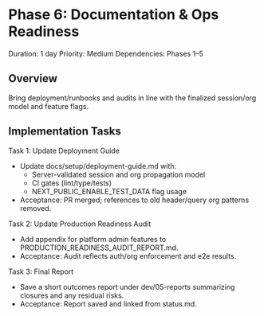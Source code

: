 # Phase 6: Documentation & Ops Readiness

Duration: 1 day
Priority: Medium
Dependencies: Phases 1–5

## Overview
Bring deployment/runbooks and audits in line with the finalized session/org model and feature flags.

## Implementation Tasks

Task 1: Update Deployment Guide
- Update docs/setup/deployment-guide.md with:
  - Server-validated session and org propagation model
  - CI gates (lint/type/tests)
  - NEXT_PUBLIC_ENABLE_TEST_DATA flag usage
- Acceptance: PR merged; references to old header/query org patterns removed.

Task 2: Update Production Readiness Audit
- Add appendix for platform admin features to PRODUCTION_READINESS_AUDIT_REPORT.md.
- Acceptance: Audit reflects auth/org enforcement and e2e results.

Task 3: Final Report
- Save a short outcomes report under dev/05-reports summarizing closures and any residual risks.
- Acceptance: Report saved and linked from status.md.

